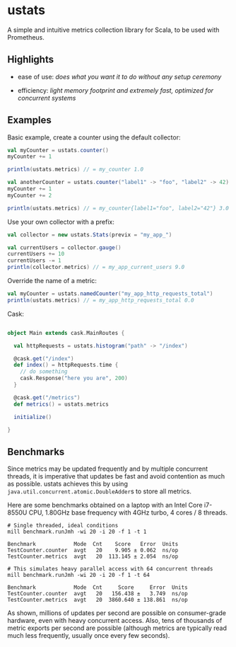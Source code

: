 # ustats

A simple and intuitive metrics collection library for Scala, to be used with
Prometheus. 

## Highlights

- ease of use: *does what you want it to do without any setup ceremony*

- efficiency: *light memory footprint and extremely fast, optimized for
  concurrent systems*

## Examples

Basic example, create a counter using the default collector:

```scala
val myCounter = ustats.counter()
myCounter += 1

println(ustats.metrics) // = my_counter 1.0

val anotherCounter = ustats.counter("label1" -> "foo", "label2" -> 42)
myCounter += 1
myCounter += 2

println(ustats.metrics) // = my_counter{label1="foo", label2="42"} 3.0
```

Use your own collector with a prefix:

```scala
val collector = new ustats.Stats(previx = "my_app_")

val currentUsers = collector.gauge()
currentUsers += 10
currentUsers -= 1
println(collector.metrics) // = my_app_current_users 9.0
```

Override the name of a metric:

```scala
val myCounter = ustats.namedCounter("my_app_http_requests_total")
println(ustats.metrics) // = my_app_http_requests_total 0.0
```

Cask:

```scala

object Main extends cask.MainRoutes {

  val httpRequests = ustats.histogram("path" -> "/index")

  @cask.get("/index")
  def index() = httpRequests.time {
    // do something
    cask.Response("here you are", 200)
  }

  @cask.get("/metrics")
  def metrics() = ustats.metrics

  initialize()

}

```

## Benchmarks

Since metrics may be updated frequently and by multiple concurrent threads, it
is imperative that updates be fast and avoid contention as much as possible.
ustats achieves this by using `java.util.concurrent.atomic.DoubleAdder`s to
store all metrics.

Here are some benchmarks obtained on a laptop with an Intel Core i7-8550U CPU,
1.80GHz base frequency with 4GHz turbo, 4 cores / 8 threads.

```
# Single threaded, ideal conditions
mill benchmark.runJmh -wi 20 -i 20 -f 1 -t 1

Benchmark            Mode  Cnt    Score   Error  Units
TestCounter.counter  avgt   20    9.905 ± 0.062  ns/op
TestCounter.metrics  avgt   20  113.145 ± 2.054  ns/op

# This simulates heavy parallel access with 64 concurrent threads
mill benchmark.runJmh -wi 20 -i 20 -f 1 -t 64

Benchmark            Mode  Cnt     Score     Error  Units
TestCounter.counter  avgt   20   156.438 ±   3.749  ns/op
TestCounter.metrics  avgt   20  3860.640 ± 138.861  ns/op
```

As shown, millions of updates per second are possible on consumer-grade
hardware, even with heavy concurrent access. Also, tens of thousands of metric
exports per second are possible (although metrics are typically read much less
frequently, usually once every few seconds).
